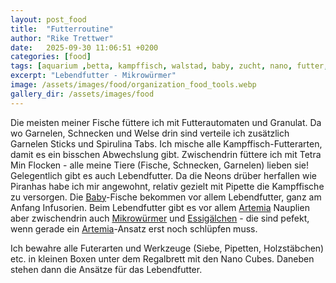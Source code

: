 ```yaml
---
layout: post_food
title:  "Futterroutine"
author: "Rike Trettwer"
date:   2025-09-30 11:06:51 +0200
categories: [food]
tags: [aquarium ,betta, kampffisch, walstad, baby, zucht, nano, futter, lebendfutter]
excerpt: "Lebendfutter - Mikrowürmer"
image: /assets/images/food/organization_food_tools.webp
gallery_dir: /assets/images/food
---
```






Die meisten meiner Fische füttere ich mit Futterautomaten und Granulat. Da wo Garnelen, Schnecken und Welse drin sind verteile ich zusätzlich Garnelen Sticks und Spirulina Tabs.
Ich mische alle Kampffisch-Futterarten, damit es ein bisschen Abwechslung gibt.
Zwischendrin füttere ich mit Tetra Min Flocken - alle meine Tiere (Fische, Schnecken, Garnelen) lieben sie!
Gelegentlich gibt es auch Lebendfutter. Da die Neons drüber herfallen wie Piranhas habe ich mir angewohnt, relativ gezielt mit Pipette die Kampffische zu versorgen.
Die [Baby](/tank/2025/09/30/tank_babys)-Fische bekommen vor allem Lebendfutter, ganz am Anfang Infusorien. Beim Lebendfutter gibt es vor allem [Artemia](/food/2025/09/30/food_artemia) Nauplien aber zwischendrin auch [Mikrowürmer](/food/2025/09/30/food_mikrowuermer) und [Essigälchen](/food/2025/09/30/food_essigaelchen) - die sind pefekt, wenn gerade ein [Artemia](/food/2025/09/30/food_artemia)-Ansatz erst noch schlüpfen muss.

Ich bewahre alle Futerarten und Werkzeuge (Siebe, Pipetten, Holzstäbchen) etc. in kleinen Boxen unter dem Regalbrett mit den Nano Cubes. Daneben stehen dann die Ansätze für das Lebendfutter.

